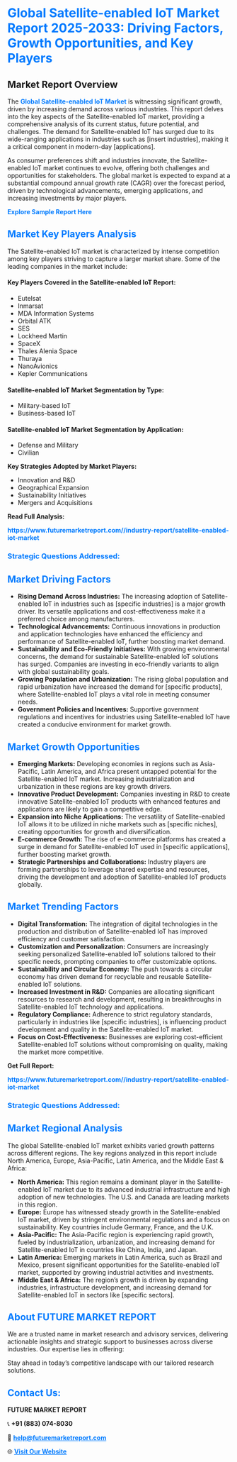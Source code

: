 <h1 style="color: #007BFF;">Global Satellite-enabled IoT Market Report 2025-2033: Driving Factors, Growth Opportunities, and Key Players</h1>

<section id="overview">
<h2>Market Report Overview</h2>
<p>The <a href="https://www.futuremarketreport.com//industry-report/satellite-enabled-iot-market" style="color: #007BFF; text-decoration: none;"><strong>Global Satellite-enabled IoT Market</strong></a> is witnessing significant growth, driven by increasing demand across various industries. This report delves into the key aspects of the Satellite-enabled IoT market, providing a comprehensive analysis of its current status, future potential, and challenges. The demand for Satellite-enabled IoT has surged due to its wide-ranging applications in industries such as [insert industries], making it a critical component in modern-day [applications].</p>
<p>As consumer preferences shift and industries innovate, the Satellite-enabled IoT market continues to evolve, offering both challenges and opportunities for stakeholders. The global market is expected to expand at a substantial compound annual growth rate (CAGR) over the forecast period, driven by technological advancements, emerging applications, and increasing investments by major players.</p>
</section>

<section id="overview">
<p><a href="https://www.futuremarketreport.com//request-sample/reportId=51707" style="color: #007BFF; text-decoration: none;"><strong>Explore Sample Report Here</strong></a></p>
</section>

<section id="key-players">
<h2 style="color: #007BFF;">Market Key Players Analysis</h2>
<p>The Satellite-enabled IoT market is characterized by intense competition among key players striving to capture a larger market share. Some of the leading companies in the market include:</p>
<h4>Key Players Covered in the Satellite-enabled IoT Report:</h4>
<ul><li>Eutelsat</li><li>Inmarsat</li><li>MDA Information Systems</li><li>Orbital ATK</li><li>SES</li><li>Lockheed Martin</li><li>SpaceX</li><li>Thales Alenia Space</li><li>Thuraya</li><li>NanoAvionics</li><li>Kepler Communications</li></ul>
<h4>Satellite-enabled IoT Market Segmentation by Type:</h4>
<ul><li>Military-based IoT</li><li>Business-based IoT</li></ul>

<h4>Satellite-enabled IoT Market Segmentation by Application:</h4>
<ul><li>Defense and Military</li><li>Civilian</li></ul>
<p><strong>Key Strategies Adopted by Market Players:</strong></p>
<ul>
<li>Innovation and R&D</li>
<li>Geographical Expansion</li>
<li>Sustainability Initiatives</li>
<li>Mergers and Acquisitions</li>
</ul>
</section>

<section>
<p><strong>Read Full Analysis: </strong></p><a href="https://www.futuremarketreport.com//industry-report/satellite-enabled-iot-market" style="color: #007BFF; text-decoration: none;"><strong>https://www.futuremarketreport.com//industry-report/satellite-enabled-iot-market</strong></a>
<h3 style="color: #007BFF;">Strategic Questions Addressed:</h3>
</section>

<section id="driving-factors">
<h2 style="color: #007BFF;">Market Driving Factors</h2>
<ul>
<li><strong>Rising Demand Across Industries:</strong> The increasing adoption of Satellite-enabled IoT in industries such as [specific industries] is a major growth driver. Its versatile applications and cost-effectiveness make it a preferred choice among manufacturers.</li>
<li><strong>Technological Advancements:</strong> Continuous innovations in production and application technologies have enhanced the efficiency and performance of Satellite-enabled IoT, further boosting market demand.</li>
<li><strong>Sustainability and Eco-Friendly Initiatives:</strong> With growing environmental concerns, the demand for sustainable Satellite-enabled IoT solutions has surged. Companies are investing in eco-friendly variants to align with global sustainability goals.</li>
<li><strong>Growing Population and Urbanization:</strong> The rising global population and rapid urbanization have increased the demand for [specific products], where Satellite-enabled IoT plays a vital role in meeting consumer needs.</li>
<li><strong>Government Policies and Incentives:</strong> Supportive government regulations and incentives for industries using Satellite-enabled IoT have created a conducive environment for market growth.</li>
</ul>
</section>

<section id="growth-opportunities">
<h2 style="color: #007BFF;">Market Growth Opportunities</h2>
<ul>
<li><strong>Emerging Markets:</strong> Developing economies in regions such as Asia-Pacific, Latin America, and Africa present untapped potential for the Satellite-enabled IoT market. Increasing industrialization and urbanization in these regions are key growth drivers.</li>
<li><strong>Innovative Product Development:</strong> Companies investing in R&D to create innovative Satellite-enabled IoT products with enhanced features and applications are likely to gain a competitive edge.</li>
<li><strong>Expansion into Niche Applications:</strong> The versatility of Satellite-enabled IoT allows it to be utilized in niche markets such as [specific niches], creating opportunities for growth and diversification.</li>
<li><strong>E-commerce Growth:</strong> The rise of e-commerce platforms has created a surge in demand for Satellite-enabled IoT used in [specific applications], further boosting market growth.</li>
<li><strong>Strategic Partnerships and Collaborations:</strong> Industry players are forming partnerships to leverage shared expertise and resources, driving the development and adoption of Satellite-enabled IoT products globally.</li>
</ul>
</section>

<section id="trending-factors">
<h2 style="color: #007BFF;">Market Trending Factors</h2>
<ul>
<li><strong>Digital Transformation:</strong> The integration of digital technologies in the production and distribution of Satellite-enabled IoT has improved efficiency and customer satisfaction.</li>
<li><strong>Customization and Personalization:</strong> Consumers are increasingly seeking personalized Satellite-enabled IoT solutions tailored to their specific needs, prompting companies to offer customizable options.</li>
<li><strong>Sustainability and Circular Economy:</strong> The push towards a circular economy has driven demand for recyclable and reusable Satellite-enabled IoT solutions.</li>
<li><strong>Increased Investment in R&D:</strong> Companies are allocating significant resources to research and development, resulting in breakthroughs in Satellite-enabled IoT technology and applications.</li>
<li><strong>Regulatory Compliance:</strong> Adherence to strict regulatory standards, particularly in industries like [specific industries], is influencing product development and quality in the Satellite-enabled IoT market.</li>
<li><strong>Focus on Cost-Effectiveness:</strong> Businesses are exploring cost-efficient Satellite-enabled IoT solutions without compromising on quality, making the market more competitive.</li>
</ul>
</section>

<section>
<p><strong>Get Full Report: </strong></p><a href="https://www.futuremarketreport.com//industry-report/satellite-enabled-iot-market" style="color: #007BFF; text-decoration: none;"><strong>https://www.futuremarketreport.com//industry-report/satellite-enabled-iot-market</strong></a>
<h3 style="color: #007BFF;">Strategic Questions Addressed:</h3>
</section>


<section id="regional-analysis">
<h2 style="color: #007BFF;">Market Regional Analysis</h2>
<p>The global Satellite-enabled IoT market exhibits varied growth patterns across different regions. The key regions analyzed in this report include North America, Europe, Asia-Pacific, Latin America, and the Middle East & Africa:</p>
<ul>
<li><strong>North America:</strong> This region remains a dominant player in the Satellite-enabled IoT market due to its advanced industrial infrastructure and high adoption of new technologies. The U.S. and Canada are leading markets in this region.</li>
<li><strong>Europe:</strong> Europe has witnessed steady growth in the Satellite-enabled IoT market, driven by stringent environmental regulations and a focus on sustainability. Key countries include Germany, France, and the U.K.</li>
<li><strong>Asia-Pacific:</strong> The Asia-Pacific region is experiencing rapid growth, fueled by industrialization, urbanization, and increasing demand for Satellite-enabled IoT in countries like China, India, and Japan.</li>
<li><strong>Latin America:</strong> Emerging markets in Latin America, such as Brazil and Mexico, present significant opportunities for the Satellite-enabled IoT market, supported by growing industrial activities and investments.</li>
<li><strong>Middle East & Africa:</strong> The region’s growth is driven by expanding industries, infrastructure development, and increasing demand for Satellite-enabled IoT in sectors like [specific sectors].</li>
</ul>
</section>

<footer>
<h2 style="color: #007BFF;">About FUTURE MARKET REPORT</h2>
<p>We are a trusted name in market research and advisory services, delivering actionable insights and strategic support to businesses across diverse industries. Our expertise lies in offering:</p>

<p>Stay ahead in today’s competitive landscape with our tailored research solutions.</p>

<h2 style="color: #007BFF;">Contact Us:</h2>
<p><strong>FUTURE MARKET REPORT</strong></p>
<p>📞 <strong>+91 (883) 074-8030</strong></p>
<p>📧 <strong><a href="mailto:help@futuremarketreport.com" style="color: #007BFF;">help@futuremarketreport.com</a></strong></p>
<p>🌐 <strong><a href="https://www.futuremarketreport.com/" style="color: #007BFF;">Visit Our Website</a></strong></p>
</footer>